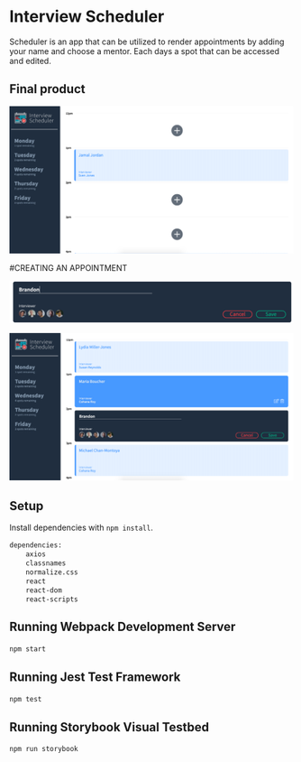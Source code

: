 # Interview Scheduler

Scheduler is an app that can be utilized to render appointments by adding your name and choose a mentor. Each days a spot that can be accessed and edited.

## Final product

![LOAD_PAGE](https://github.com/brainden/scheduler/blob/master/docs/page.png?raw=true)

#CREATING AN APPOINTMENT

![MAKE_APPOINTMENT](https://github.com/brainden/scheduler/blob/master/docs/create.png?raw=true)

![FULL_PAGE](https://github.com/brainden/scheduler/blob/master/docs/final.png?raw=true)

## Setup

Install dependencies with `npm install`.

    dependencies:
    	axios
    	classnames
    	normalize.css
    	react
    	react-dom
    	react-scripts

## Running Webpack Development Server

```sh
npm start
```

## Running Jest Test Framework

```sh
npm test
```

## Running Storybook Visual Testbed

```sh
npm run storybook
```

